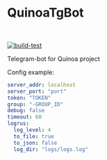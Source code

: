 #  QuinoaTgBot
 <br>

[![build-test](https://github.com/s-vvardenfell/QuinoaTgBot/actions/workflows/build-test.yml/badge.svg)](https://github.com/s-vvardenfell/QuinoaTgBot/actions/workflows/build-test.yml) <br>

Telegram-bot for Quinoa project

Config example:<br>
```yaml
server_addr: localhost
server_port: "port"
token: "TOKEN"
group: "-GROUP_ID"
debug: false
timeout: 60
logrus:
  log_level: 4
  to_file: true
  to_json: false
  log_dir: "logs/logs.log"
```

